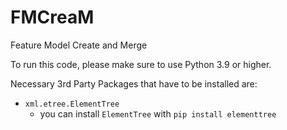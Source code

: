 # FMCreaM
Feature Model Create and Merge

To run this code, please make sure to use Python 3.9 or higher.

Necessary 3rd Party Packages that have to be installed are:
- ``xml.etree.ElementTree``
   - you can install ``ElementTree`` with ``pip install elementtree`` 
